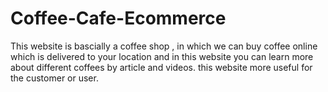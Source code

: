 # Coffee-Cafe-Ecommerce
This website is bascially a coffee shop , in which we can buy coffee online which is delivered to your location and in this website you can learn more about different coffees by article and videos.
 this website more useful for the customer or user.
